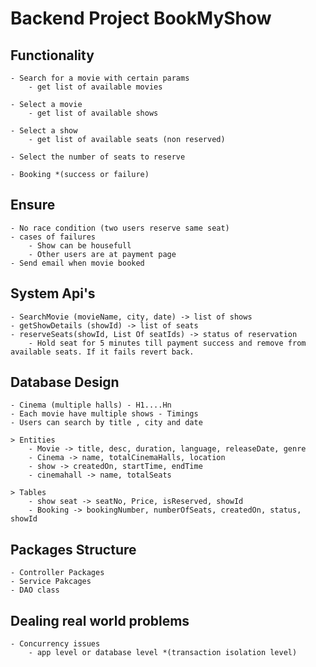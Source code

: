 # Backend Project BookMyShow
## Functionality
    - Search for a movie with certain params
        - get list of available movies

    - Select a movie
        - get list of available shows

    - Select a show
        - get list of available seats (non reserved)

    - Select the number of seats to reserve

    - Booking *(success or failure)

## Ensure
    - No race condition (two users reserve same seat)
    - cases of failures 
        - Show can be housefull
        - Other users are at payment page
    - Send email when movie booked

## System Api's
    - SearchMovie (movieName, city, date) -> list of shows
    - getShowDetails (showId) -> list of seats
    - reserveSeats(showId, List Of seatIds) -> status of reservation
        - Hold seat for 5 minutes till payment success and remove from available seats. If it fails revert back.

## Database Design
    - Cinema (multiple halls) - H1....Hn
    - Each movie have multiple shows - Timings
    - Users can search by title , city and date

    > Entities
        - Movie -> title, desc, duration, language, releaseDate, genre
        - Cinema -> name, totalCinemaHalls, location
        - show -> createdOn, startTime, endTime
        - cinemahall -> name, totalSeats

    > Tables
        - show seat -> seatNo, Price, isReserved, showId
        - Booking -> bookingNumber, numberOfSeats, createdOn, status, showId

## Packages Structure
    - Controller Packages
    - Service Pakcages
    - DAO class


## Dealing real world problems
    - Concurrency issues
        - app level or database level *(transaction isolation level)
        